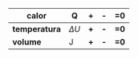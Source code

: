 | calor           | Q          | **+** | **-** | =0     |
| --------------- | ---------- | ----- | ----- | ------ |
| **temperatura** | $\Delta U$ | **+** | **-** | **=0** |
| **volume**      | J          | **+** | **-** | **=0** |
